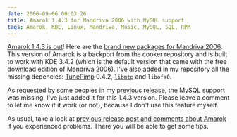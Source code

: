```yaml
---
date: 2006-09-06 00:03:26
title: Amarok 1.4.3 for Mandriva 2006 with MySQL support
tags: Amarok, KDE, Linux, Mandriva, Music, MySQL, SQL, RPM
---
```


[Amarok 1.4.3 is
out](https://web.archive.org/web/20070203004155/http://amarok.kde.org/content/view/81/66/)!
Here are the [brand new packages for Mandriva
2006](http://github.com/kdeldycke/mandriva-specs). This version of Amarok is a
backport from the cooker repository and is built to work with KDE 3.4.2 (which
is the default version that came with the free download edition of Mandriva
2006). I've also added in my repository all the missing depencies:
[TunePimp](https://wiki.musicbrainz.org/History:libtunepimp) 0.4.2,
[`libmtp`](http://libmtp.sourceforge.net) and `libofa0`.

As requested by some peoples in my [previous
release](http://kevin.deldycke.com/2006/08/amarok-142-final-for-mandriva-2006/),
the MySQL support was missing. I've just added it for this 1.4.3 version.
Please leave a comment to let me know if it work (or not), because I don't use
this feature myself.

As usual, take a look at [previous release post and comments about
Amarok]({tag}amarok) if you experienced problems. There you will be able to get
some tips.
